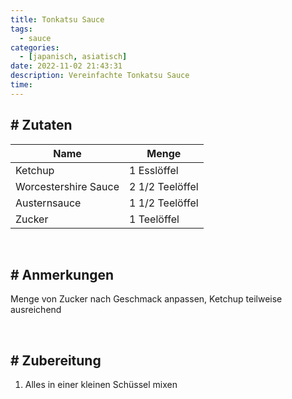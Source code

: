 ```yaml
---
title: Tonkatsu Sauce
tags:
  - sauce
categories:
  - [japanisch, asiatisch]
date: 2022-11-02 21:43:31
description: Vereinfachte Tonkatsu Sauce
time:
---
```


## # Zutaten
| Name | Menge |
| ----------- | ----------- |
| Ketchup | 1 Esslöffel |
| Worcestershire Sauce | 2 1/2 Teelöffel |
| Austernsauce | 1 1/2 Teelöffel |
| Zucker | 1 Teelöffel |

<br>

## # Anmerkungen
Menge von Zucker nach Geschmack anpassen, Ketchup teilweise ausreichend

<br>

## # Zubereitung
1. Alles in einer kleinen Schüssel mixen


